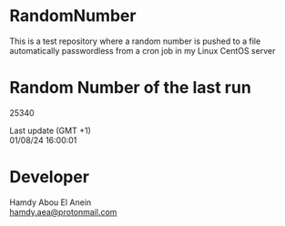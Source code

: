 # RandomNumber    
This is a test repository where a random number is pushed to a file automatically passwordless from a cron job in my Linux CentOS server    
# Random Number of the last run   
25340
      
Last update (GMT +1)    
01/08/24 16:00:01
# Developer    
Hamdy Abou El Anein   
hamdy.aea@protonmail.com
